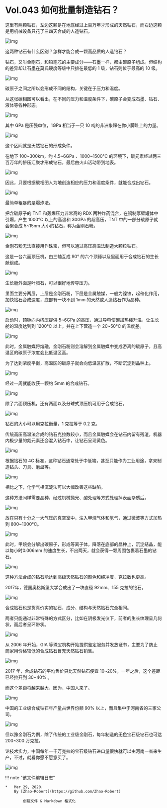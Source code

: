 # Vol.043 如何批量制造钻石？

这里有两颗钻石，左边这颗是在地底经过上百万年才形成的天然钻石，而右边这颗是用机械设备只花了三四天合成的人造钻石。

![img](https://paperclip.host/static/U6yRaDu1NaZCquz9RCZIMRWbV0EGIj6IpNsBhk7tMffrocKcWNfLMIHGPetiapr1Vo3QXWxTzBL6s9yHNzwN6HA.gif)

这两种钻石有什么区别？怎样才能合成一颗高品质的人造钻石？

钻石，又叫金刚石，和铅笔芯的主要成分——石墨一样，都由碳原子组成。但结构的差异却让石墨在莫氏硬度等级中只排在最低的 1 级，钻石则位于最高的 10 级。

![img](https://paperclip.host/static/U6yRaDu1NaZCquz9RCZIMRWbV0EGIj6IcokiaaLFtfmzibrXBI7JiaeZbrtAoZKWuOY76qqhDFuLSnCmMk1lfCEJw.gif)

碳原子之间之所以会形成不同的结构，关键在于压力和温度。

从这张碳相图可以看出，在不同的压力和温度条件下，碳原子会变成石墨、钻石、液体等各种形态。

![img](https://paperclip.host/static/U6yRaDu1NaZCquz9RCZIMRWbV0EGIj6ICL2Gd78YX8yfWlzRdfh3SvVyPEOibbP3bp1nJoYUfQCpcjCwXauibicVw.gif)

其中 GPa 是压强单位，1GPa 相当于一只 10 吨的非洲象踩在你小脚趾上的力量。

![img](https://paperclip.host/static/U6yRaDu1NaZCquz9RCZIMRWbV0EGIj6IWEnR1ibYcHCFACaD6T0ialmFic7giblwphFIwgWYDwEvIzib0InuQtUyiatA.png)

这个区间就是天然钻石的形成条件。

在地下 100~300km，约 4.5~6GPa 、1000~1500℃ 的环境下，碳元素经过两三百万年的挤压汇聚才形成钻石，最后由火山活动带到地表。

![img](https://paperclip.host/static/U6yRaDu1NaZCquz9RCZIMRWbV0EGIj6IhboiaK8YWiboDSPmiap3ricCLz37uLaUdF3OUj7DuToiaJlqufsu28icNialA.gif)

因此，只要根据碳相图人为地创造相应的压力和温度条件，就能合成出钻石。

![img](https://paperclip.host/static/U6yRaDu1NaZCquz9RCZIMRWbV0EGIj6IicjM5WH5Gpu9YzK8xRkSd6uQmF8kQjdR9TKpDFkw38lhfdJneSaibJow.png)

最简单粗暴的是爆炸法。

把含碳原子的 TNT 和轰爆压力非常高的 RDX 两种炸药混合，在钢制厚壁罐体中引爆，产生 1000℃ 以上的高温和 30GPa 的超高压，TNT 中的一部分碳原子就会聚合成 5~15nm 大小的钻石，称为金刚石粉。

![img](https://paperclip.host/static/U6yRaDu1NaZCquz9RCZIMRWbV0EGIj6IaC0Zyian7NbBjC0ibvmt4sVcNXSblRyJ9tPwJLXBvw54CscFqbUXHuCQ.gif)

金刚石粉无法直接用作珠宝，但可以通过高压高温法制造大颗粒钻石。

这是一台六面顶压机，由三轴互成 90° 的六个顶锤以及里面用于合成钻石的生长舱组成。

![img](https://paperclip.host/static/U6yRaDu1NaZCquz9RCZIMRWbV0EGIj6I76V61t4mjedScytNbqOamaEpQesQVM18qWD2P4iaptnfqMwNpVayr4A.png)

生长舱外面是叶腊石，可以很好地传导压力。

里面主要分两层，上层是金刚石粉，下层是金属触媒，一般为镍铁，起催化作用，加快钻石合成速度，底部有一块不到 1mm 的天然或人造钻石作为晶种。

![img](https://paperclip.host/static/U6yRaDu1NaZCquz9RCZIMRWbV0EGIj6I2uOzstB460xdqpx9s7t5y9acmIN2WXzF7rYLiaUm8hBHCecG5ZiaHzicQ.png)

启动时，顶锤向内挤压提供 5~6GPa 的高压，通过导电使碳加热棒升温，让生长舱的温度达到到 1200℃ 以上，并在上下营造一个 20~50℃ 的温度差。

![img](https://paperclip.host/static/U6yRaDu1NaZCquz9RCZIMRWbV0EGIj6IJDGk9icxloGtKBvJiadkA5qSs56edYewNykcxeb3KlRHI5vWgfaiczuFw.gif)

此时，金属触媒将熔融，金刚石粉则会溶解到金属触媒中变成游离的碳原子，且高温区的碳原子浓度会比低温区高。

为了达到浓度平衡，高温区的碳原子就会向低温区扩散，不断沉淀到晶种上。

![img](https://paperclip.host/static/U6yRaDu1NaZCquz9RCZIMRWbV0EGIj6IoqkE8iaMFv7u3nfAYKot04qB6r1Wia7SxhIhpic2pL9icOgC8xYexLyDdQ.gif)

经过一周就能收获一颗约 5mm 的合成钻石。

![img](https://paperclip.host/static/U6yRaDu1NaZCquz9RCZIMRWbV0EGIj6IZVAFc1G1ONZysXF89uYXibmVDWOFjEWJpQd7nrmwnQISHhWRGj9ZJ9A.gif)

除了六面顶压机，还有两面以及分球式顶压机可用于合成钻石。

![img](https://paperclip.host/static/U6yRaDu1NaZCquz9RCZIMRWbV0EGIj6IAdw62NgYCPQIORuLOqJBeawzQycCKBqySnG3YbAvKbo67KtBXJXOxg.gif)

钻石的大小可以用克拉衡量，1 克拉等于 0.2 克。

传统高压高温法合成的钻石克拉数较小，而且金属触媒会在钻石内留有残渣，机器内极少量的氮元素还会混入钻石中，让钻石呈现黄色。

![img](https://paperclip.host/static/U6yRaDu1NaZCquz9RCZIMRWbV0EGIj6I8VNpTBOCPkoK8U6Yr1god6B75nzYFFCWp8I1xMMONeVKSwmJHw7e6Q.png)

根据钻石的 4C 标准，这种钻石通常处于中低端，甚至只能作为工业用途，拿来制造钻头、刀具、磨盘等。

![img](https://paperclip.host/static/U6yRaDu1NaZCquz9RCZIMRWbV0EGIj6ITecvvwhcaepXzzibWPWwJPv504eiaLJSJ8S3kO8UMRer3Y7aJTa2flbw.gif)

相比之下，化学气相沉淀法可以大幅改善这些缺陷。

这种方法同样需要晶种，经过机械抛光、酸处理等方式处理掉表面杂质后。

![img](https://paperclip.host/static/U6yRaDu1NaZCquz9RCZIMRWbV0EGIj6IJY7gibnx3mQgd0W3Qibu5mzjQHhfPlYUTalx6tVysFLxeQRfYngXfBBw.gif)

放在只有十分之一大气压的真空室中，注入甲烷气体和氢气，通过微波等方式加热到 800~1000℃。

![img](https://paperclip.host/static/U6yRaDu1NaZCquz9RCZIMRWbV0EGIj6IaSF38YnmCnrWnqTQ7Gzq51iaQXqAS8VsjqEuFxJH9jJl2vCcnibapH5Q.gif)

此时，甲烷会分解出碳原子，形成等离子体，降落在底部的晶种上，沉淀结晶，能以每小时0.006mm 的速度生长，不出两天，就会获得一颗周围包裹着石墨的钻石。

![img](https://paperclip.host/static/U6yRaDu1NaZCquz9RCZIMRWbV0EGIj6IhxbGqxusKHmFHb3IoVJ7EfjwPe7Djia2jeusTPkVXnpYIzWACN2Do9Q.gif)

这种方法合成的钻石能达到高级天然钻石的颜色和纯净度，克拉数也更高。

2017年，德国奥格斯堡大学合成出了一块直径 92mm、155 克拉的钻石。

![img](https://paperclip.host/static/U6yRaDu1NaZCquz9RCZIMRWbV0EGIj6IMPY4q16aqcRfyeJ8kGJPW3fu0PU6vPWL3Pk4ODdW6JG4NYD13iaHIibw.gif)

合成钻石也是货真价实的钻石，成分、结构与天然钻石完全相同。

两者只能通过非常特殊的方式区分，比如在阴极发光仪下，前者的生长纹理呈几何状，而后者呈环带状。

![img](https://paperclip.host/static/U6yRaDu1NaZCquz9RCZIMRWbV0EGIj6ITYAicY0PLunic8JqLD3PqvOM16ib1DHvKrUyUp9dxVKqEpI0n8JARHxPA.gif)

从 2006 年开始，GIA 等珠宝机构开始提供鉴定服务并发放证书，主要为了防止商家用价格较低的合成钻石冒充天然钻石销售。

![img](https://paperclip.host/static/U6yRaDu1NaZCquz9RCZIMRWbV0EGIj6IUn68pTpGkzfuc5GU8dibVKSAibfJb0z9bRtKLSszMiaUVCHLiaATQfN7ZQ.gif)

2017 年，合成钻石的平均售价只比天然钻石便宜 10~20%，一年之后，这个差距已经拉开到 30~40% 。

而这个差距将越来越大，因为，中国人来了。

![img](https://paperclip.host/static/U6yRaDu1NaZCquz9RCZIMRWbV0EGIj6ISVoXT75OXe0w4VZyoNtVNvOWOh7rcR7TqOB9gSibrcN1Uw4kUxxFQwg.png)

中国的工业级合成钻石年产量占世界份额 90% 以上，而且集中于河南省的三家公司。

![img](https://paperclip.host/static/U6yRaDu1NaZCquz9RCZIMRWbV0EGIj6ItCKrmfSwmXSSI8Uyhs5zICPd9L0OLiaic8Pv9nuxoMuoSYecr9j8KVrg.gif)

但以豫金刚石为例，除了传统的工业级金刚石，每年制造的无色宝石级钻石也可达 200~300 万克拉。

论技术实力，中国每年一千万克拉的宝石级钻石进口量很快就可以由河南一省来生产，不过，就看你愿不愿意买了。

![img](https://paperclip.host/static/U6yRaDu1NaZCquz9RCZIMRWbV0EGIj6ItdLFhffNupR9IUgfCLjDfMUPkad949SoZpLbbfqW27e9dS9OYhicZkg.gif)

!!! note "该文件编辑日志"

	* 	Mar 29, 2020.
		By [Zhao-Robert](https://github.com/Zhao-Robert)
	
			创建文件 & Markdown 格式化
